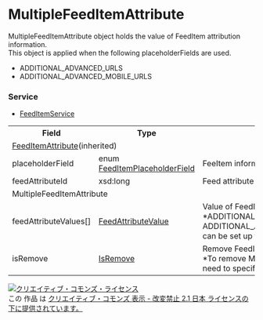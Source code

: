 # MultipleFeedItemAttribute
MultipleFeedItemAttribute object holds the value of FeedItem attribution information.<br>
This object is applied when the following placeholderFields are used.<br>
+ ADDITIONAL_ADVANCED_URLS
+ ADDITIONAL_ADVANCED_MOBILE_URLS

### Service
+ [FeedItemService](../services/FeedItemService.md)

<table>
 <tr>
  <th>Field</th>
  <th>Type</th>
  <th>Description</th>
  <th>response</th>
  <th>get</th>
  <th>add</th>
  <th>set</th>
  <th>remove</th>
 </tr>
 <tr>
  <td colspan="8"><a href="./FeedItemAttribute.md">FeedItemAttribute</a>(inherited)</td>
 </tr>
 <tr>
  <td>placeholderField</td>
  <td>enum <a href="./FeedItemPlaceholderField.md">FeedItemPlaceholderField</a></td>
  <td>FeeItem information type.</td>
  <td colspan="5"></td>
 </tr>
 <tr>
  <td>feedAttributeId</td>
  <td>xsd:long</td>
  <td>Feed attribute ID.</td>
  <td colspan="5"></td>
 </tr>
 <tr>
  <td colspan="8">MultipleFeedItemAttribute</td>
 </tr>
<tr>
<td>feedAttributeValues[]</td><td><a href="./FeedAttributeValue.md">FeedAttributeValue</a></td><td>Value of FeedItem information.<br>
*ADDITIONAL_ADVANCED_URLS and ADDITIONAL_ADVANCED_MOBILE_URLS can be set up to 9 items.
</td>
<td>yes</td><td>-</td><td>Requirement</td><td>Requirement<br>
<td>Ignore</td>
</tr>
<tr>
<td>isRemove</td><td><a href="./IsRemove.md">IsRemove</a></td><td>Remove FeedItem.<br>
*To remove MultipleFeedAttributeValue, need to specify "isRemove=TRUE".
</td>
<td>-</td><td>-</td><td>Ignore</td><td>Optional</td><td>Ignore</td>
</tr>
</table>

<a rel="license" href="http://creativecommons.org/licenses/by-nd/2.1/jp/"><img alt="クリエイティブ・コモンズ・ライセンス" style="border-width:0" src="https://i.creativecommons.org/l/by-nd/2.1/jp/88x31.png" /></a><br />この 作品 は <a rel="license" href="http://creativecommons.org/licenses/by-nd/2.1/jp/">クリエイティブ・コモンズ 表示 - 改変禁止 2.1 日本 ライセンスの下に提供されています。</a>
